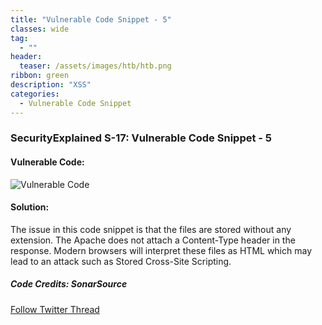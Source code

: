 ```yaml
---
title: "Vulnerable Code Snippet - 5"
classes: wide
tag: 
  - ""
header:
  teaser: /assets/images/htb/htb.png
ribbon: green
description: "XSS"
categories:
  - Vulnerable Code Snippet
---
```

### SecurityExplained S-17: Vulnerable Code Snippet - 5

#### Vulnerable Code:

![Vulnerable Code](https://raw.githubusercontent.com/harsh-bothra/SecurityExplained/main/media/code-5.jpg)

#### Solution:

The issue in this code snippet is that the files are stored without any extension. The Apache does not attach a Content-Type header in the response. Modern browsers will interpret these files as HTML which may lead to an attack such as Stored Cross-Site Scripting.

##### Code Credits: SonarSource

[Follow Twitter Thread](https://twitter.com/harshbothra_/status/1483124633373409281?s=20&t=DGEwqEwXwFbWH0VXkOKVsQ)
